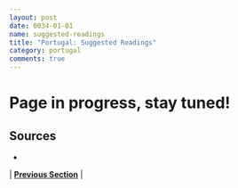 ```yaml
---
layout: post
date: 0034-01-01
name: suggested-readings
title: "Portugal: Suggested Readings"
category: portugal
comments: true
---
```


# Page in progress, stay tuned!

Sources 
-- 
- 

| **[Previous Section]( https://neo-project.github.io/global-blockchain-compliance-hub//portugal/portugal-nullify-smart-contracts.html)** |
